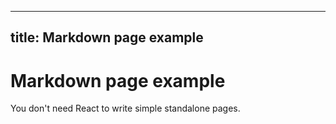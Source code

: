 <!-- markdownlint-disable-file MD041 -->
---
title: Markdown page example
---
<!-- markdownlint-enable-file MD041 -->

Markdown page example
=====================

You don't need React to write simple standalone pages.
